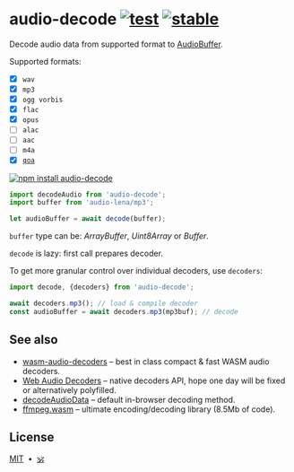 # audio-decode [![test](https://github.com/audiojs/audio-decode/actions/workflows/test.js.yml/badge.svg)](https://github.com/audiojs/audio-decode/actions/workflows/test.js.yml) [![stable](https://img.shields.io/badge/stability-unstable-green.svg)](http://github.com/badges/stability-badges)

Decode audio data from supported format to [AudioBuffer](https://github.com/audiojs/audio-buffer).

Supported formats:

* [x] `wav`
* [x] `mp3`
* [x] `ogg vorbis`
* [x] `flac`
* [x] `opus`
* [ ] `alac`
* [ ] `aac`
* [ ] `m4a`
* [x] [`qoa`](https://github.com/phoboslab/qoa)

[![npm install audio-decode](https://nodei.co/npm/audio-decode.png?mini=true)](https://npmjs.org/package/audio-decode/)

```js
import decodeAudio from 'audio-decode';
import buffer from 'audio-lena/mp3';

let audioBuffer = await decode(buffer);
```

`buffer` type can be: _ArrayBuffer_, _Uint8Array_ or _Buffer_.

`decode` is lazy: first call prepares decoder.

To get more granular control over individual decoders, use `decoders`:

```js
import decode, {decoders} from 'audio-decode';

await decoders.mp3(); // load & compile decoder
const audioBuffer = await decoders.mp3(mp3buf); // decode
```

## See also

* [wasm-audio-decoders](https://github.com/eshaz/wasm-audio-decoders) – best in class compact & fast WASM audio decoders.
* [Web Audio Decoders](https://developer.mozilla.org/en-US/docs/Web/API/AudioDecoder) – native decoders API, hope one day will be fixed or alternatively polyfilled.
* [decodeAudioData](https://github.com/eshaz/wasm-audio-decoders) – default in-browser decoding method.
* [ffmpeg.wasm](https://github.com/ffmpegwasm/ffmpeg.wasm) – ultimate encoding/decoding library (8.5Mb of code).

## License

[MIT](LICENSE)&nbsp;&nbsp;•&nbsp;&nbsp;<a href="https://github.com/krishnized/license/">🕉</a>

